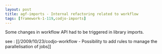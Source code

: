 ```yaml
---
layout: post
title: agf-imports - Internal refactoring related to workflow
tags: [framework-1-119,codjo-imports]
---
```

Some changes in workflow API had to be triggered in library imports.

see : [[/2009/10/23/codjo-workflow - Possibility to add rules to manage the parallelisation of jobs]]